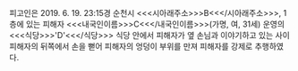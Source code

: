 피고인은 2019. 6. 19. 23:15경 순천시 <<<시아래주소>>>B<<</시아래주소>>>, 1층에 있는 피해자 <<<내국인이름>>>C<<</내국인이름>>>(가명, 여, 31세) 운영의 <<<식당>>>'D'<<</식당>>> 식당 안에서 피해자가 옆 손님과 이야기하고 있는 사이 피해자의 뒤쪽에서 손을 뻗어 피해자의 엉덩이 부위를 만져 피해자를 강제로 추행하였다.